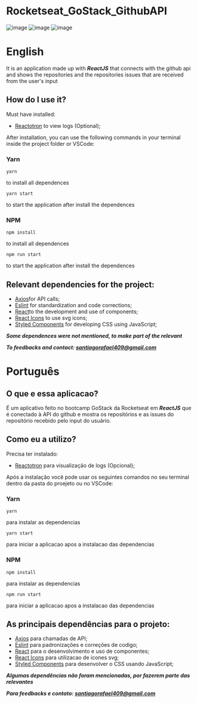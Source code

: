 # Rocketseat_GoStack_GithubAPI


![image](https://i.imgur.com/AS1DbRW.png)
![image](https://i.imgur.com/jyODcG4.png)
![image](https://i.imgur.com/NESFlsg.png)

# English

It is an application made up with ***ReactJS*** that connects with the github api and shows the repositories and the repositories issues that are received from the user's input

## How do I use it?

Must have installed:
- [Reactotron](https://github.com/infinitered/reactotron) to view logs (Optional);

After installation, you can use the following commands in your terminal inside the project folder or VSCode:

### Yarn

 ``` 
yarn 
``` 
to install all dependences

 ``` 
 yarn start 
 ``` 
 to start the application after install the dependences
 
### NPM

```
npm install
``` 
to install all dependences
```
npm run start
``` 
 to start the application after install the dependences

## Relevant dependencies for the project:
- [Axios](https://github.com/axios/axios)for API calls;
- [Eslint](https://eslint.org/) for standardization and code corrections;
- [React](https://reactjs.org/)to the development and use of components;
- [React Icons](https://github.com/react-icons/react-icons) to use svg icons;
- [Styled Components](https://styled-components.com/) for developing CSS using JavaScript;

***Some dependences were not mentioned, to make part of the relevant***

***To feedbacks and contact: santiagorafael409@gmail.com***

# Português

## O que e essa aplicacao?

É um aplicativo feito no bootcamp GoStack da Rocketseat em ***ReactJS*** que é conectado à API do github e mostra os repositórios e as issues do repositório recebido pelo input do usuário.

## Como eu a utilizo?

Precisa ter instalado:
- [Reactotron](https://github.com/infinitered/reactotron) para visualização de logs (Opcional);

Após a instalação você pode usar os seguintes comandos no seu terminal dentro da pasta do proejeto ou no VSCode:

### Yarn

 ``` 
yarn 
``` 
para instalar as dependencias

 ``` 
 yarn start 
 ``` 
 para iniciar a aplicacao apos a instalacao das dependencias
 
### NPM

```
npm install
``` 
para instalar as dependencias
```
npm run start
``` 
para iniciar a aplicacao apos a instalacao das dependencias

## As principais dependências para o projeto:
- [Axios](https://github.com/axios/axios) para chamadas de API;
- [Eslint](https://eslint.org/) para padronizações e correções de codigo;
- [React](https://reactjs.org/) para o desenvolvimento e uso de componentes;
- [React Icons](https://github.com/react-icons/react-icons) para utilizacao de icones svg;
- [Styled Components](https://styled-components.com/) para desenvolver o CSS usando JavaScript;

***Algumas dependências não foram mencionadas, por fazerem parte das relevantes***

***Para feedbacks e contato: santiagorafael409@gmail.com***

